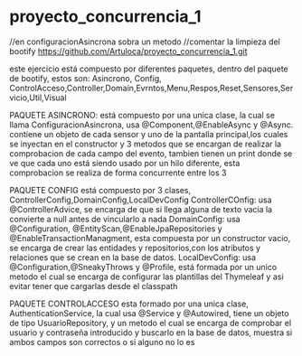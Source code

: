 # proyecto_concurrencia_1
//en configuracionAsincrona sobra un metodo
//comentar la limpieza del bootify
https://github.com/Artuloca/proyecto_concurrencia_1.git

este ejercicio está compuesto por diferentes paquetes, dentro del paquete de bootify, estos son: Asincrono, Config, ControlAcceso,Controller,Domain,Evrntos,Menu,Respos,Reset,Sensores,Servicio,Util,Visual

PAQUETE ASINCRONO:
está compuesto por una unica clase, la cual se llama ConfiguracionAsincrona, usa @Component,@EnableAsync y @Async. contiene un objeto de cada sensor y uno de la pantalla principal,los cuales se inyectan en el constructor y 3 metodos que se encargan de realizar la comprobacion de cada campo del evento, tambien tienen un print donde se ve que cada uno está siendo usado por un hilo diferente, esta comprobacion se realiza de forma concurrente entre los 3

PAQUETE CONFIG
está compuesto por 3 clases, ControllerConfig,DomainConfig,LocalDevConfig
ControllerCOnfig: usa @ControllerAdvice, se encarga de que si llega alguna de texto vacia la convierte a null antes de vincularlo a nada
DomainConfig: usa @Configuration, @EntityScan,@EnableJpaRepositories y @EnableTransactionManagment, esta compuesta por un constructor vacio, se encarga de crear las entidades y repositorios,con los atributos y relaciones que se crean en la base de datos.
LocalDevConfig: usa @Configuration,@SneakyThrows y @Profile, está formada por un unico metodo el cual se encarga de configurar las plantillas del Thymeleaf y asi evitar tener que cargarlas desde el classpath

PAQUETE CONTROLACCESO
esta formado por una unica clase, AuthenticationService, la cual usa @Service y @Autowired, tiene un objeto de tipo UsuarioRepository, y un metodo el cual se encarga de comprobar el usuario y contraseña introducido y buscarlo en la base de datos, muestra si ambos campos son correctos o si alguno no lo es
